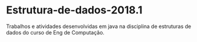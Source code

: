 # Estrutura-de-dados-2018.1
Trabalhos e atividades desenvolvidas em java na disciplina de estruturas de dados do curso de Eng de Computação.
